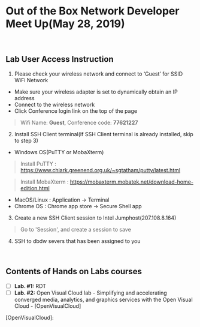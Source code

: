 # Out of the Box Network Developer Meet Up(May 28, 2019)

&nbsp;
     
## Lab User Access Instruction 

1. Please check your wireless network and connect to  ‘Guest’  for SSID WiFi Network
* Make sure your wireless adapter is set to dynamically obtain an IP address 
* Connect to the wireless network
* Click Conference login link on the top of the page
> Wifi Name: **Guest**, Conference code: **77621227**

2. Install SSH Client terminal(If SSH Client terminal is already installed, skip to step 3)
*  Windows OS(PuTTY or MobaXterm)
> Install PuTTY :
> https://www.chiark.greenend.org.uk/~sgtatham/putty/latest.html

> Install MobaXterm :
> https://mobaxterm.mobatek.net/download-home-edition.html
* MacOS/Linux : Application -> Terminal
* Chrome OS : Chrome app store -> Secure Shell app

3. Create a new SSH Client session to Intel Jumphost(207.108.8.164)
> Go to 'Session', and create a session to save 

4. SSH to dbdw severs that has been assigned to you

&nbsp;

## Contents of Hands on Labs courses

- [ ] **Lab. #1:** RDT
- [ ] **Lab. #2:** Open Visual Cloud lab - Simplifying and accelerating converged media, analytics, and graphics services with the Open Visual Cloud - [OpenVisualCloud]

[OpenVisualCloud]: 

